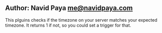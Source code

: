 ## Author: Navid Paya <me@navidpaya.com>
This plguins checks if the timezone on your server matches
your expected timezone. It returns 1 if not, so you could set
a trigger for that.
